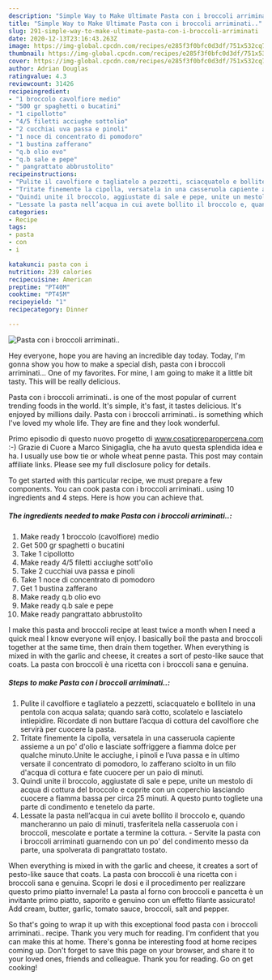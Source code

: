 ```yaml
---
description: "Simple Way to Make Ultimate Pasta con i broccoli arriminati.."
title: "Simple Way to Make Ultimate Pasta con i broccoli arriminati.."
slug: 291-simple-way-to-make-ultimate-pasta-con-i-broccoli-arriminati
date: 2020-12-13T23:16:43.263Z
image: https://img-global.cpcdn.com/recipes/e285f3f0bfc0d3df/751x532cq70/pasta-con-i-broccoli-arriminati-recipe-main-photo.jpg
thumbnail: https://img-global.cpcdn.com/recipes/e285f3f0bfc0d3df/751x532cq70/pasta-con-i-broccoli-arriminati-recipe-main-photo.jpg
cover: https://img-global.cpcdn.com/recipes/e285f3f0bfc0d3df/751x532cq70/pasta-con-i-broccoli-arriminati-recipe-main-photo.jpg
author: Adrian Douglas
ratingvalue: 4.3
reviewcount: 31426
recipeingredient:
- "1 broccolo cavolfiore medio"
- "500 gr spaghetti o bucatini"
- "1 cipollotto"
- "4/5 filetti acciughe sottolio"
- "2 cucchiai uva passa e pinoli"
- "1 noce di concentrato di pomodoro"
- "1 bustina zafferano"
- "q.b olio evo"
- "q.b sale e pepe"
- " pangrattato abbrustolito"
recipeinstructions:
- "Pulite il cavolfiore e tagliatelo a pezzetti, sciacquatelo e bollitelo in una pentola con acqua salata; quando sarà cotto, scolatelo e lasciatelo intiepidire. Ricordate di non buttare l’acqua di cottura del cavolfiore che servirà per cuocere la pasta."
- "Tritate finemente la cipolla, versatela in una casseruola capiente assieme a un po&#39; d&#39;olio e lasciate soffriggere a fiamma dolce per qualche minuto.Unite le acciughe, i pinoli e l’uva passa e in ultimo versate il concentrato di pomodoro, lo zafferano sciolto in un filo d&#39;acqua di cottura e fate cuocere per un paio di minuti."
- "Quindi unite il broccolo, aggiustate di sale e pepe, unite un mestolo di acqua di cottura del broccolo e coprite con un coperchio lasciando cuocere a fiamma bassa per circa 25 minuti. A questo punto togliete una parte di condimento e tenetelo da parte."
- "Lessate la pasta nell’acqua in cui avete bollito il broccolo e, quando mancheranno un paio di minuti, trasferitela nella casseruola con i broccoli, mescolate e portate a termine la cottura. Servite la pasta con i broccoli arriminati guarnendo con un po&#39; del condimento messo da parte, una spolverata di pangrattato tostato."
categories:
- Recipe
tags:
- pasta
- con
- i

katakunci: pasta con i 
nutrition: 239 calories
recipecuisine: American
preptime: "PT40M"
cooktime: "PT45M"
recipeyield: "1"
recipecategory: Dinner

---
```



![Pasta con i broccoli arriminati..](https://img-global.cpcdn.com/recipes/e285f3f0bfc0d3df/751x532cq70/pasta-con-i-broccoli-arriminati-recipe-main-photo.jpg)

Hey everyone, hope you are having an incredible day today. Today, I'm gonna show you how to make a special dish, pasta con i broccoli arriminati... One of my favorites. For mine, I am going to make it a little bit tasty. This will be really delicious.

Pasta con i broccoli arriminati.. is one of the most popular of current trending foods in the world. It's simple, it's fast, it tastes delicious. It's enjoyed by millions daily. Pasta con i broccoli arriminati.. is something which I've loved my whole life. They are fine and they look wonderful.

Primo episodio di questo nuovo progetto di www.cosatipreparopercena.com :-) Grazie di Cuore a Marco Sinigaglia, che ha avuto questa splendida idea e ha. I usually use bow tie or whole wheat penne pasta. This post may contain affiliate links. Please see my full disclosure policy for details.


To get started with this particular recipe, we must prepare a few components. You can cook pasta con i broccoli arriminati.. using 10 ingredients and 4 steps. Here is how you can achieve that.

<!--inarticleads1-->

##### The ingredients needed to make Pasta con i broccoli arriminati..:

1. Make ready 1 broccolo (cavolfiore) medio
1. Get 500 gr spaghetti o bucatini
1. Take 1 cipollotto
1. Make ready 4/5 filetti acciughe sott&#39;olio
1. Take 2 cucchiai uva passa e pinoli
1. Take 1 noce di concentrato di pomodoro
1. Get 1 bustina zafferano
1. Make ready q.b olio evo
1. Make ready q.b sale e pepe
1. Make ready  pangrattato abbrustolito


I make this pasta and broccoli recipe at least twice a month when I need a quick meal I know everyone will enjoy. I basically boil the pasta and broccoli together at the same time, then drain them together. When everything is mixed in with the garlic and cheese, it creates a sort of pesto-like sauce that coats. La pasta con broccoli è una ricetta con i broccoli sana e genuina. 

<!--inarticleads2-->

##### Steps to make Pasta con i broccoli arriminati..:

1. Pulite il cavolfiore e tagliatelo a pezzetti, sciacquatelo e bollitelo in una pentola con acqua salata; quando sarà cotto, scolatelo e lasciatelo intiepidire. Ricordate di non buttare l’acqua di cottura del cavolfiore che servirà per cuocere la pasta.
1. Tritate finemente la cipolla, versatela in una casseruola capiente assieme a un po&#39; d&#39;olio e lasciate soffriggere a fiamma dolce per qualche minuto.Unite le acciughe, i pinoli e l’uva passa e in ultimo versate il concentrato di pomodoro, lo zafferano sciolto in un filo d&#39;acqua di cottura e fate cuocere per un paio di minuti.
1. Quindi unite il broccolo, aggiustate di sale e pepe, unite un mestolo di acqua di cottura del broccolo e coprite con un coperchio lasciando cuocere a fiamma bassa per circa 25 minuti. A questo punto togliete una parte di condimento e tenetelo da parte.
1. Lessate la pasta nell’acqua in cui avete bollito il broccolo e, quando mancheranno un paio di minuti, trasferitela nella casseruola con i broccoli, mescolate e portate a termine la cottura. - Servite la pasta con i broccoli arriminati guarnendo con un po&#39; del condimento messo da parte, una spolverata di pangrattato tostato.


When everything is mixed in with the garlic and cheese, it creates a sort of pesto-like sauce that coats. La pasta con broccoli è una ricetta con i broccoli sana e genuina. Scopri le dosi e il procedimento per realizzare questo primo piatto invernale! La pasta al forno con broccoli e pancetta è un invitante primo piatto, saporito e genuino con un effetto filante assicurato! Add cream, butter, garlic, tomato sauce, broccoli, salt and pepper. 

So that's going to wrap it up with this exceptional food pasta con i broccoli arriminati.. recipe. Thank you very much for reading. I'm confident that you can make this at home. There's gonna be interesting food at home recipes coming up. Don't forget to save this page on your browser, and share it to your loved ones, friends and colleague. Thank you for reading. Go on get cooking!
